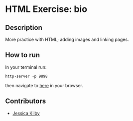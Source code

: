 # HTML Exercise: bio

## Description
More practice with HTML; adding images and linking pages.

## How to run
In your terminal run:
```
http-server -p 9898
```
then navigate to [here](http://localhost:9898) in your browser.

## Contributors
- [Jessica Kilby](https://github.com/jessicakilby)